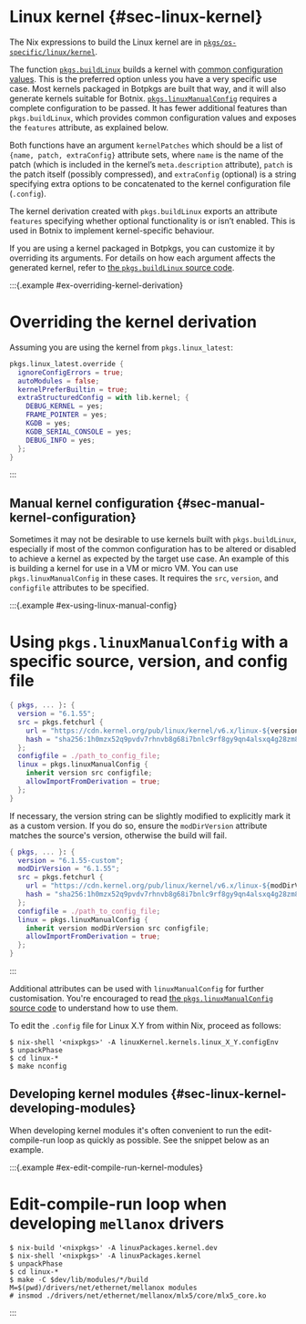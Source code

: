 # Linux kernel {#sec-linux-kernel}

The Nix expressions to build the Linux kernel are in [`pkgs/os-specific/linux/kernel`](https://github.com/nervosys/Botnix/blob/master/pkgs/os-specific/linux/kernel).

The function [`pkgs.buildLinux`](https://github.com/nervosys/Botnix/blob/d77bda728d5041c1294a68fb25c79e2d161f62b9/pkgs/os-specific/linux/kernel/generic.nix) builds a kernel with [common configuration values](https://github.com/nervosys/Botnix/blob/d77bda728d5041c1294a68fb25c79e2d161f62b9/pkgs/os-specific/linux/kernel/common-config.nix).
This is the preferred option unless you have a very specific use case.
Most kernels packaged in Botpkgs are built that way, and it will also generate kernels suitable for Botnix.
[`pkgs.linuxManualConfig`](https://github.com/nervosys/Botnix/blob/d77bda728d5041c1294a68fb25c79e2d161f62b9/pkgs/os-specific/linux/kernel/manual-config.nix) requires a complete configuration to be passed.
It has fewer additional features than `pkgs.buildLinux`, which provides common configuration values and exposes the `features` attribute, as explained below.

Both functions have an argument `kernelPatches` which should be a list of `{name, patch, extraConfig}` attribute sets, where `name` is the name of the patch (which is included in the kernel’s `meta.description` attribute), `patch` is the patch itself (possibly compressed), and `extraConfig` (optional) is a string specifying extra options to be concatenated to the kernel configuration file (`.config`).

The kernel derivation created with `pkgs.buildLinux` exports an attribute `features` specifying whether optional functionality is or isn’t enabled. This is used in Botnix to implement kernel-specific behaviour.

If you are using a kernel packaged in Botpkgs, you can customize it by overriding its arguments. For details on how each argument affects the generated kernel, refer to [the `pkgs.buildLinux` source code](https://github.com/nervosys/Botnix/blob/d77bda728d5041c1294a68fb25c79e2d161f62b9/pkgs/os-specific/linux/kernel/generic.nix).

:::{.example #ex-overriding-kernel-derivation}

# Overriding the kernel derivation

Assuming you are using the kernel from `pkgs.linux_latest`:

```nix
pkgs.linux_latest.override {
  ignoreConfigErrors = true;
  autoModules = false;
  kernelPreferBuiltin = true;
  extraStructuredConfig = with lib.kernel; {
    DEBUG_KERNEL = yes;
    FRAME_POINTER = yes;
    KGDB = yes;
    KGDB_SERIAL_CONSOLE = yes;
    DEBUG_INFO = yes;
  };
}
```

:::

## Manual kernel configuration {#sec-manual-kernel-configuration}

Sometimes it may not be desirable to use kernels built with `pkgs.buildLinux`, especially if most of the common configuration has to be altered or disabled to achieve a kernel as expected by the target use case.
An example of this is building a kernel for use in a VM or micro VM. You can use `pkgs.linuxManualConfig` in these cases. It requires the `src`, `version`, and `configfile` attributes to be specified.

:::{.example #ex-using-linux-manual-config}

# Using `pkgs.linuxManualConfig` with a specific source, version, and config file

```nix
{ pkgs, ... }: {
  version = "6.1.55";
  src = pkgs.fetchurl {
    url = "https://cdn.kernel.org/pub/linux/kernel/v6.x/linux-${version}.tar.xz";
    hash = "sha256:1h0mzx52q9pvdv7rhnvb8g68i7bnlc9rf8gy9qn4alsxq4g28zm8";
  };
  configfile = ./path_to_config_file;
  linux = pkgs.linuxManualConfig {
    inherit version src configfile;
    allowImportFromDerivation = true;
  };
}
```

If necessary, the version string can be slightly modified to explicitly mark it as a custom version. If you do so, ensure the `modDirVersion` attribute matches the source's version, otherwise the build will fail.

```nix
{ pkgs, ... }: {
  version = "6.1.55-custom";
  modDirVersion = "6.1.55";
  src = pkgs.fetchurl {
    url = "https://cdn.kernel.org/pub/linux/kernel/v6.x/linux-${modDirVersion}.tar.xz";
    hash = "sha256:1h0mzx52q9pvdv7rhnvb8g68i7bnlc9rf8gy9qn4alsxq4g28zm8";
  };
  configfile = ./path_to_config_file;
  linux = pkgs.linuxManualConfig {
    inherit version modDirVersion src configfile;
    allowImportFromDerivation = true;
  };
}
```

:::

Additional attributes can be used with `linuxManualConfig` for further customisation. You're encouraged to read [the `pkgs.linuxManualConfig` source code](https://github.com/nervosys/Botnix/blob/d77bda728d5041c1294a68fb25c79e2d161f62b9/pkgs/os-specific/linux/kernel/manual-config.nix) to understand how to use them.

To edit the `.config` file for Linux X.Y from within Nix, proceed as follows:

```ShellSession
$ nix-shell '<nixpkgs>' -A linuxKernel.kernels.linux_X_Y.configEnv
$ unpackPhase
$ cd linux-*
$ make nconfig
```

## Developing kernel modules {#sec-linux-kernel-developing-modules}

When developing kernel modules it's often convenient to run the edit-compile-run loop as quickly as possible.
See the snippet below as an example.

:::{.example #ex-edit-compile-run-kernel-modules}

# Edit-compile-run loop when developing `mellanox` drivers

```ShellSession
$ nix-build '<nixpkgs>' -A linuxPackages.kernel.dev
$ nix-shell '<nixpkgs>' -A linuxPackages.kernel
$ unpackPhase
$ cd linux-*
$ make -C $dev/lib/modules/*/build M=$(pwd)/drivers/net/ethernet/mellanox modules
# insmod ./drivers/net/ethernet/mellanox/mlx5/core/mlx5_core.ko
```

:::
